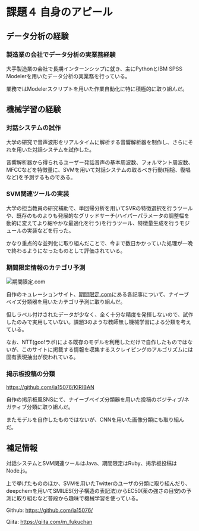 # 課題４ 自身のアピール

## データ分析の経験

### 製造業の会社でデータ分析の実業務経験

大手製造業の会社で長期インターンシップに就き、主にPythonとIBM SPSS Modelerを用いたデータ分析の実業務を行っている。

業務ではModelerスクリプトを用いた作業自動化に特に積極的に取り組んだ。

## 機械学習の経験

### 対話システムの試作

大学の研究で音声波形をリアルタイムに解析する音響解析器を制作し、さらにそれを用いた対話システムを試作した。

音響解析器から得られるユーザー発話音声の基本周波数、フォルマント周波数、MFCCなどを特徴量に、SVMを用いて対話システムの取るべき行動(相槌、復唱など)を予測するものである。

### SVM関連ツールの実装

大学の担当教員の研究補助で、単回帰分析を用いてSVRの特徴選択を行うツールや、既存のものよりも発展的なグリッドサーチ(ハイパーパラメータの調整幅を動的に変えてより細やかな最適化を行う)を行うツール、特徴量生成を行うモジュールの実装などを行った。

かなり重点的な並列化に取り組んだことで、今まで数日かかっていた処理が一晩で終わるようになったものとして評価されている。

### 期間限定情報のカテゴリ予測

![期間限定.com](https://user-images.githubusercontent.com/19220989/66256679-5c094700-e7cb-11e9-8a8a-fcc158b0121b.png)

自作のキュレーションサイト、[期間限定.com](https://kikangentei.herokuapp.com/)にある各記事について、ナイーブベイズ分類器を用いたカテゴリ予測に取り組んだ。

但しラベル付けされたデータが少なく、全く十分な精度を発揮しないので、試作したのみで実用していない。課題3のような教師無し機械学習による分類を考えている。

なお、NTT(goo!ラボ)による既存のモデルを利用しただけで自作したものではないが、このサイトに掲載する情報を収集するスクレイピングのアルゴリズムには固有表現抽出が使われている。

### 掲示板投稿の分類

https://github.com/ia15076/KIRIBAN

自作の掲示板風SNSにて、ナイーブベイズ分類器を用いた投稿のポジティブ/ネガティブ分類に取り組んだ。

またモデルを自作したものではないが、CNNを用いた画像分類にも取り組んだ。

## 補足情報

対話システムとSVM関連ツールはJava、期間限定はRuby、掲示板投稿はNode.js。

上で挙げたもののほか、SVMを用いたTwitterのユーザの分類に取り組んだり、deepchemを用いてSMILES(分子構造の表記法)からEC50(薬の強さの目安)の予測に取り組むなど普段から趣味で機械学習を使っている。

Github: https://github.com/ia15076/

Qiita: https://qiita.com/m_fukuchan
